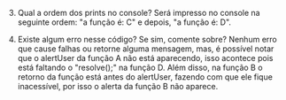 3) Qual a ordem dos prints no console?
Será impresso no console na seguinte ordem: "a função é: C" e depois, "a função é: D". 

4) Existe algum erro nesse código? Se sim, comente sobre?
Nenhum erro que cause falhas ou retorne alguma mensagem, mas, é possível notar que o alertUser da função A não está aparecendo, isso acontece pois está faltando o "resolve();" na função D.
Além disso, na função B o retorno da função está antes do alertUser, fazendo com que ele fique inacessível, por isso o alerta da função B não aparece.

